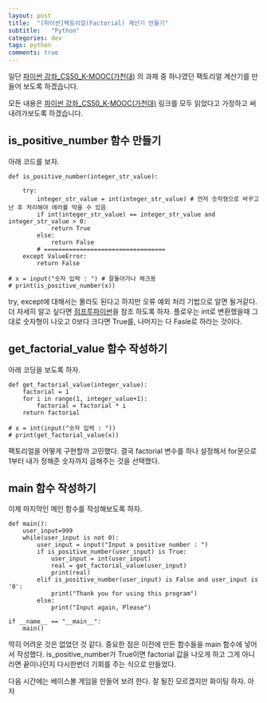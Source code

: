 ```yaml
---
layout: post
title:  "[파이썬]팩토리얼(Factorial) 계산기 만들기"
subtitle:   "Python"
categories: dev
tags: python
comments: true
---
```

일단 [파이썬 강좌_CS50_K-MOOC(가천대)](https://github.com/TeamLab/Gachon_CS50_Python_KMOOC/blob/0c722362b2c6dbce285acaf1b9f80be15c542d41/lab_assignment/lab_6/READMD.md) 의 과제 중 하나였던 팩토리얼 계산기를 만들어 보도록 하겠습니다.

모든 내용은 [파이썬 강좌_CS50_K-MOOC(가천대)](https://github.com/TeamLab/Gachon_CS50_Python_KMOOC/blob/0c722362b2c6dbce285acaf1b9f80be15c542d41/lab_assignment/lab_6/READMD.md) 링크를 모두 읽었다고 가정하고 써내려가보도록 하겠습니다.


## is_positive_number 함수 만들기

아래 코드를 보자.
```
def is_positive_number(integer_str_value):

    try:
        integer_str_value = int(integer_str_value) # 먼저 숫자형으로 바꾸고 난 후 처리해야 에러를 막을 수 있음
        if int(integer_str_value) == integer_str_value and integer_str_value > 0:
            return True
        else:
            return False
        # ==================================
    except ValueError:
        return False

# x = input("숫자 입력 : ") # 잘돌아가나 체크용
# print(is_positive_number(x))
```
try, except에 대해서는 몰라도 된다고 하지만 오류 예외 처리 기법으로 알면 될거같다. 더 자세히 알고 싶다면 [점프투파이썬](https://wikidocs.net/30)을 참조 하도록 하자.
플로우는 int로 변환했을때 그대로 숫자형이 나오고 0보다 크다면 True를, 나머지는 다 Fasle로 하라는 것이다.


## get_factorial_value 함수 작성하기

아래 코딩을 보도록 하자.
```
def get_factorial_value(integer_value):
    factorial = 1
    for i in range(1, integer_value+1):
        factorial = factorial * i
    return factorial

# x = int(input("숫자 입력 : "))
# print(get_factorial_value(x))
```
팩토리얼을 어떻게 구현할까 고민했다. 결국 factorial 변수를 하나 설정해서 for문으로 1부터 내가 정해준 숫자까지 곱해주는 것을 선택했다.


## main 함수 작성하기

이제 마지막인 메인 함수를 작성해보도록 하자.
```
def main():
    user_input=999
    while(user_input is not 0):
        user_input = input("Input a positive number : ")
        if is_positive_number(user_input) is True:
            user_input = int(user_input)
            real = get_factorial_value(user_input)
            print(real)
        elif is_positive_number(user_input) is False and user_input is '0':
            print("Thank you for using this program")
        else:
            print("Input again, Please")

if __name__ == "__main__":
    main()
```

딱히 어려운 것은 없었던 것 같다. 중요한 점은 이전에 만든 함수들을 main 함수에 넣어서 작성했다.
is_positive_number가 True이면 factorial 값을 나오게 하고 그게 아니라면 끝이나던지 다시한번더 기회를 주는 식으로 만들었다.

다음 시간에는 베이스볼 게임을 만들어 보려 한다. 잘 될진 모르겠지만 화이팅 하자. 아자
